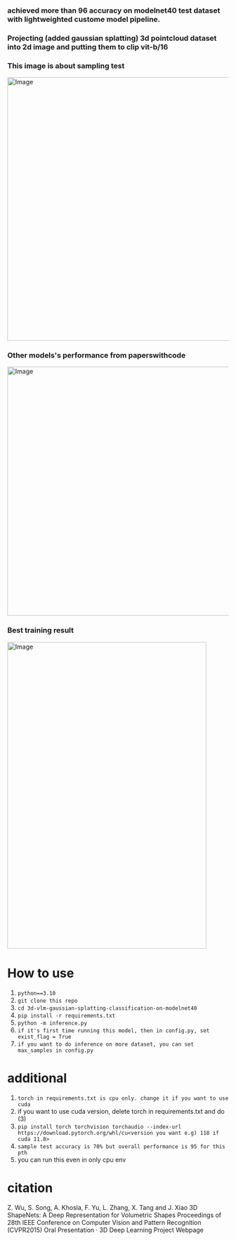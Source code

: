 ### achieved more than 96 accuracy on modelnet40 test dataset with lightweighted custome model pipeline. ###

### Projecting (added gaussian splatting) 3d pointcloud dataset into 2d image and putting them to clip vit-b/16  ###

### This image is about sampling test ### 
<img width="1200" height="600" alt="Image" src="https://github.com/user-attachments/assets/e8979f66-3afb-4717-a170-d8b0ba4eb520" />

### Other models's performance from paperswithcode ###
<img width="1785" height="567" alt="Image" src="https://github.com/user-attachments/assets/f52f4cba-f5fa-493a-a978-565d264e1d34" />

### Best training result ###
<img width="453" height="698" alt="Image" src="https://github.com/user-attachments/assets/927e9ad8-2b38-49e8-b3f1-78d7bab4fa18" />

# How to use

1) `python==3.10` 
2) `git clone this repo`
3) `cd 3d-vlm-gaussian-splatting-classification-on-modelnet40` 
4) `pip install -r requirements.txt`
5) `python -m inference.py`
6) `if it's first time running this model, then in config.py, set exist_flag = True`
7) `if you want to do inference on more dataset, you can set max_samples in config.py`


# additional

1) `torch in requirements.txt is cpu only. change it if you want to use cuda`
2) if you want to use cuda version, delete torch in requirements.txt and do (3)
3) `pip install torch torchvision torchaudio --index-url https://download.pytorch.org/whl/cu<version you want e.g) 118 if cuda 11.8>`
4) `sample test accuracy is 70% but overall performance is 95 for this pth`
5) you can run this even in only cpu env


# citation 
Z. Wu, S. Song, A. Khosla, F. Yu, L. Zhang, X. Tang and J. Xiao
3D ShapeNets: A Deep Representation for Volumetric Shapes
Proceedings of 28th IEEE Conference on Computer Vision and Pattern Recognition (CVPR2015)
Oral Presentation ·  3D Deep Learning Project Webpage
